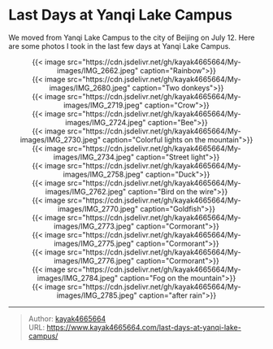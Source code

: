 # Last Days at Yanqi Lake Campus

We moved from Yanqi Lake Campus to the city of Beijing on July 12. Here are some photos I took in the last few days at Yanqi Lake Campus.
<!--more-->

<div align="center">
{{< image src="https://cdn.jsdelivr.net/gh/kayak4665664/My-images/IMG_2662.jpeg" caption="Rainbow">}}
</div>

<div align="center">
{{< image src="https://cdn.jsdelivr.net/gh/kayak4665664/My-images/IMG_2680.jpeg" caption="Two donkeys">}}
</div>

<div align="center">
{{< image src="https://cdn.jsdelivr.net/gh/kayak4665664/My-images/IMG_2719.jpeg" caption="Crow">}}
</div>

<div align="center">
{{< image src="https://cdn.jsdelivr.net/gh/kayak4665664/My-images/IMG_2724.jpeg" caption="Bee">}}
</div>

<div align="center">
{{< image src="https://cdn.jsdelivr.net/gh/kayak4665664/My-images/IMG_2730.jpeg" caption="Colorful lights on the mountain">}}
</div>

<div align="center">
{{< image src="https://cdn.jsdelivr.net/gh/kayak4665664/My-images/IMG_2734.jpeg" caption="Street light">}}
</div>

<div align="center">
{{< image src="https://cdn.jsdelivr.net/gh/kayak4665664/My-images/IMG_2758.jpeg" caption="Duck">}}
</div>

<div align="center">
{{< image src="https://cdn.jsdelivr.net/gh/kayak4665664/My-images/IMG_2762.jpeg" caption="Bird on the wire">}}
</div>

<div align="center">
{{< image src="https://cdn.jsdelivr.net/gh/kayak4665664/My-images/IMG_2770.jpeg" caption="Goldfish">}}
</div>

<div align="center">
{{< image src="https://cdn.jsdelivr.net/gh/kayak4665664/My-images/IMG_2773.jpeg" caption="Cormorant">}}
</div>

<div align="center">
{{< image src="https://cdn.jsdelivr.net/gh/kayak4665664/My-images/IMG_2775.jpeg" caption="Cormorant">}}
</div>

<div align="center">
{{< image src="https://cdn.jsdelivr.net/gh/kayak4665664/My-images/IMG_2776.jpeg" caption="Cormorant">}}
</div>

<div align="center">
{{< image src="https://cdn.jsdelivr.net/gh/kayak4665664/My-images/IMG_2784.jpeg" caption="Fog on the mountain">}}
</div>

<div align="center">
{{< image src="https://cdn.jsdelivr.net/gh/kayak4665664/My-images/IMG_2785.jpeg" caption="after rain">}}
</div>

---

> Author: [kayak4665664](https://github.com/kayak4665664)  
> URL: https://www.kayak4665664.com/last-days-at-yanqi-lake-campus/  

